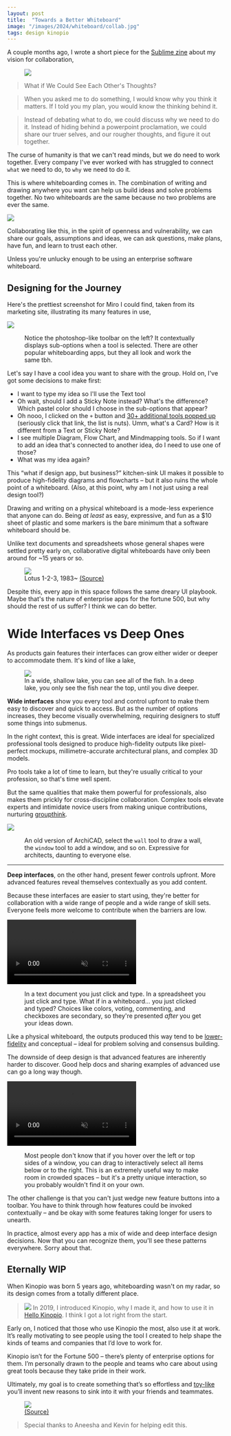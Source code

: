 ```yaml
---
layout: post
title:  "Towards a Better Whiteboard"
image: "/images/2024/whiteboard/collab.jpg"
tags: design kinopio
---
```


A couple months ago, I wrote a short piece for the [Sublime zine](https://sublime.app/zine) about my vision for collaboration,

<figure>
  <img src="/images/2024/whiteboard/book-cover.webp" class="" style="margin-bottom: 0">
</figure>


> What if We Could See Each Other's Thoughts?

> When you asked me to do something, I would know why you think it matters. If I told you my plan, you would know the thinking behind it.

> Instead of debating what to do, we could discuss why we need to do it. Instead of hiding behind a powerpoint proclamation, we could share our truer selves, and our rougher thoughts, and figure it out together.

The curse of humanity is that we can't read minds, but we do need to work together. Every company I've ever worked with has struggled to connect `what` we need to do, to `why` we need to do it.

This is where whiteboarding comes in. The combination of writing and drawing anywhere you want can help us build ideas and solve problems together. No two whiteboards are the same because no two problems are ever the same.


<img src="/images/2024/whiteboard/w4.webp" class="no-shadow large">



Collaborating like this, in the spirit of openness and vulnerability, we can share our goals, assumptions and ideas, we can ask questions, make plans, have fun, and learn to trust each other.

Unless you're unlucky enough to be using an enterprise software whiteboard.

## Designing for the Journey

Here's the prettiest screenshot for Miro I could find, taken from its marketing site, illustrating its many features in use,

<img src="/images/2024/whiteboard/miro.png" class="no-shadow " />
<figure>
  <figcaption>
    Notice the photoshop-like toolbar on the left? It contextually displays sub-options when a tool is selected. There are other popular whiteboarding apps, but they all look and work the same tbh.
  </figcaption>
</figure>

Let's say I have a cool idea you want to share with the group. Hold on, I've got some decisions to make first:

- I want to type my idea so I'll use the Text tool
- Oh wait, should I add a Sticky Note instead? What's the difference? Which pastel color should I choose in the sub-options that appear?
- Oh nooo, I clicked on the `+` button and [30+ additional tools popped up](/images/2024/whiteboard/miro-toolbar.mp4) (seriously click that link, the list is nuts). Umm, what's a Card? How is it different from a Text or Sticky Note?
- I see multiple Diagram, Flow Chart, and Mindmapping tools. So if I want to add an idea that's connected to another idea, do I need to use one of those?
- What was my idea again?

This “what if design app, but business?” kitchen-sink UI makes it possible to produce high-fidelity diagrams and flowcharts – but it also ruins the whole point of a whiteboard. (Also, at this point, why am I not just using a real design tool?)

Drawing and writing on a physical whiteboard is a mode-less experience that anyone can do. Being *at least* as easy, expressive, and fun as a $10 sheet of plastic and some markers is the bare minimum that a software whiteboard should be.

Unlike text documents and spreadsheets whose general shapes were settled pretty early on, collaborative digital whiteboards have only been around for ~15 years or so.

<figure>
  <img src="/images/2024/whiteboard/Lotus-123-3.0-MSDOS.png" class="" />
  <figcaption>
    Lotus 1-2-3, 1983~
    <a href="https://en.wikipedia.org/wiki/VisiCalc">
      (Source)
    </a>
  </figcaption>
</figure>

Despite this, every app in this space follows the same dreary UI playbook. Maybe that's the nature of enterprise apps for the fortune 500, but why should the rest of us suffer? I think we can do better.

# Wide Interfaces vs Deep Ones

As products gain features their interfaces can grow either wider or deeper to accommodate them. It's kind of like a lake,

<figure>
  <img src="/images/2024/whiteboard/lake3.svg" class="no-shadow" />
  <figcaption>
    In a wide, shallow lake, you can see all of the fish. In a deep lake, you only see the fish near the top, until you dive deeper.
  </figcaption>
</figure>

**Wide interfaces** show you every tool and control upfront to make them easy to discover and quick to access. But as the number of options increases, they become visually overwhelming, requiring designers to stuff some things into submenus.

In the right context, this is great. Wide interfaces are ideal for specialized professional tools designed to produce high-fidelity outputs like pixel-perfect mockups, millimetre-accurate architectural plans, and complex 3D models.

Pro tools take a lot of time to learn, but they're usually critical to your profession, so that's time well spent.

But the same qualities that make them powerful for professionals, also makes them prickly for cross-discipline collaboration. Complex tools elevate experts and intimidate novice users from making unique contributions, nurturing [groupthink](https://www.psychologytoday.com/us/blog/cutting-edge-leadership/202010/what-is-groupthink-and-how-can-leaders-avoid-it).

<img src="/images/2024/whiteboard/archicad.webp" class="" />
<figure>
  <figcaption>
    An old version of ArchiCAD, select the <code>wall</code> tool to draw a wall, the <code>window</code> tool to add a window, and so on. Expressive for architects, daunting to everyone else.
  </figcaption>
</figure>

---

**Deep interfaces**, on the other hand, present fewer controls upfront. More advanced features reveal themselves contextually as you add content.

Because these interfaces are easier to start using, they're better for collaboration with a wide range of people and a wide range of skill sets. Everyone feels more welcome to contribute when the barriers are low.

<p>
  <video autoplay loop muted playsinline class="no-shadow large">
    <source src="/images/2024/whiteboard/k4-2.mp4">
  </video>
</p>
<figure>
  <figcaption>
    In a text document you just click and type. In a spreadsheet you just click and type. What if in a whiteboard… you just clicked and typed? Choices like colors, voting, commenting, and checkboxes are secondary, so they're presented <i>after</i> you get your ideas down.
  </figcaption>
</figure>



Like a physical whiteboard, the outputs produced this way tend to be [lower-fidelity](https://uxdesign.cc/low-fidelity-design-is-higher-up-the-value-chain-fdf1824c6aa1) and conceptual – ideal for problem solving and consensus building.

The downside of deep design is that advanced features are inherently harder to discover. Good help docs and sharing examples of advanced use can go a long way though.

<p>
  <video autoplay loop muted playsinline class=" large">
    <source src="https://kinopio-updates.us-east-1.linodeobjects.com/select-all-to-the-right.mp4">
  </video>
</p>
<figure>
  <figcaption>
    Most people don't know that if you hover over the left or top sides of a window, you can drag to interactively select all items below or to the right. This is an extremely useful way to make room in crowded spaces – but it's a pretty unique interaction, so you probably wouldn't find it on your own.
  </figcaption>
</figure>


The other challenge is that you can't just wedge new feature buttons into a toolbar. You have to think through how features could be invoked contextually – and be okay with some features taking longer for users to unearth.

In practice, almost every app has a mix of wide and deep interface design decisions. Now that you can recognize them, you'll see these patterns everywhere. Sorry about that.

## Eternally WIP

When Kinopio was born 5 years ago, whiteboarding wasn't on my radar, so its design comes from a totally different place.


<blockquote>
  <p>
    <img src="https://pketh.org/images/2019/kinopio-beta-logo.jpg">
    In 2019, I introduced Kinopio, why I made it, and how to use it in
    <a href="https://pketh.org/hello-kinopio.html">Hello Kinopio</a>.
    I think I got a lot right from the start.
  </p>
</blockquote>

>
>

Early on, I noticed that those who use Kinopio the most, also use it at work. It’s really motivating to see people using the tool I created to help shape the kinds of teams and companies that I’d love to work for.


Kinopio isn’t for the Fortune 500 – there’s plenty of enterprise options for them. I’m personally drawn to the people and teams who care about using great tools because they take pride in their work.

Ultimately, my goal is to create something that’s so effortless and [toy-like](https://cdixon.org/2010/01/03/the-next-big-thing-will-start-out-looking-like-a-toy) you’ll invent new reasons to sink into it with your friends and teammates.

<figure>
  <img src="/images/2024/whiteboard/relax-space.jpg" class="" />
  <figcaption>
    <a href="https://www.cosmos.so/e/1290280742">
      (Source)
    </a>
  </figcaption>
</figure>

> Special thanks to Aneesha and Kevin for helping edit this.
